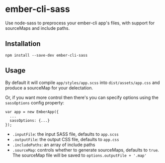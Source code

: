 # ember-cli-sass

Use node-sass to preprocess your ember-cli app's files, with support for sourceMaps and include paths.

## Installation

```
npm install --save-dev ember-cli-sass
```

## Usage

By default it will compile `app/styles/app.scss` into `dist/assets/app.css` and produce a sourceMap for your delectation.

Or, if you want more control then there's you can specify options using the `sassOptions` config property:

```
var app = new EmberApp({
  ...
  sassOptions: {...}
});
```

- `.inputFile`: the input SASS file, defaults to `app.scss`
- `.outputFile`: the output CSS file, defaults to `app.css`
- `.includePaths`: an array of include paths
- `.sourceMap`: controls whether to generate sourceMaps, defaults to `true`. The sourceMap file will be saved to `options.outputFile + '.map'`
